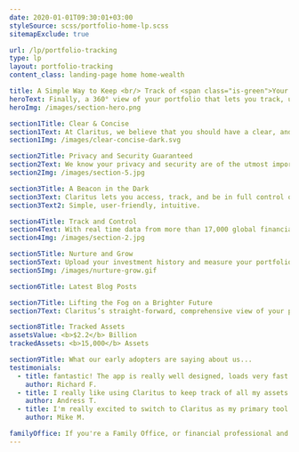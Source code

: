 ```yaml
---
date: 2020-01-01T09:30:01+03:00
styleSource: scss/portfolio-home-lp.scss
sitemapExclude: true

url: /lp/portfolio-tracking
type: lp
layout: portfolio-tracking
content_class: landing-page home home-wealth

title: A Simple Way to Keep <br/> Track of <span class="is-green">Your Portfolio</span>
heroText: Finally, a 360° view of your portfolio that lets you track, understand, and be in complete control of all of your assets and investments - all in one place!
heroImg: /images/section-hero.png

section1Title: Clear & Concise
section1Text: At Claritus, we believe that you should have a clear, and understandable view of your assets and investments - without requiring a Master’s degree in Finance!
section1Img: /images/clear-concise-dark.svg

section2Title: Privacy and Security Guaranteed
section2Text: We know your privacy and security are of the utmost importance to you, which is why we are committed to the highest standards of data security and encryption. With Claritus, you know your data is <span class="is-underline">for your eyes only</span>.
section2Img: /images/section-5.jpg

section3Title: A Beacon in the Dark
section3Text: Claritus lets you access, track, and be in full control of your portfolio - all from ONE convenient interface. In a choppy sea of apps, services, and spreadsheets, Claritus is your beacon in the dark.
section3Text2: Simple, user-friendly, intuitive.

section4Title: Track and Control
section4Text: With real time data from more than 17,000 global financial institutions, brokerages, and other financial organizations, it’s never been easier <br/> to automatically keep track of your portfolio.
section4Img: /images/section-2.jpg

section5Title: Nurture and Grow
section5Text: Upload your investment history and measure your portfolio’s performance over time easily and accurately. You can also benefit from performance analytics and cross asset performance comparisons to help grow your wealth.
section5Img: /images/nurture-grow.gif

section6Title: Latest Blog Posts

section7Title: Lifting the Fog on a Brighter Future
section7Text: Claritus’s straight-forward, comprehensive view of your portfolio’s performance allows to you acquire a deeper understanding of your financials. Not only can you maintain and nurture your investments, but you can also  make smarter decisions moving forward.

section8Title: Tracked Assets
assetsValue: <b>$2.2</b> Billion
trackedAssets: <b>15,000</b> Assets

section9Title: What our early adopters are saying about us...
testimonials:
  - title: fantastic! The app is really well designed, loads very fast and I really appreciate the subtle details that have been included. I'm very happy to have found it.
    author: Richard F.
  - title: I really like using Claritus to keep track of all my assets and liabilities.
    author: Andress T.
  - title: I'm really excited to switch to Claritus as my primary tool and replace my old spreadsheet.
    author: Mike M.

familyOffice: If you're a Family Office, or financial professional and want to use Claritus for your clients, <br/> please contact us at <a href="mailto:Hello@Claritus.io" class="link contact-us-link is-green" title="email claritus.io">Hello@Claritus.io</a>
---
```

